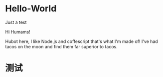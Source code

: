 # Hello-World
Just a test

Hi Humams!

Hubot here, I like Node.js and coffescript that's what I'm made of!
I've had tacos on the moon and find them far superior to tacos.

# 测试
